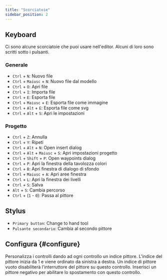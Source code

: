 ```yaml
---
title: "Scorciatoie"
sidebar_position: 2
---
```



## Keyboard

Ci sono alcune scorciatoie che puoi usare nell'editor. Alcuni di loro sono scritti sotto i pulsanti.

### Generale

* `Ctrl` + `N`: Nuovo file
* `Ctrl` + `Maiusc` + `N`: Nuovo file dal modello
* `Ctrl` + `O`: Apri file
* `Ctrl` + `I`: Importa file
* `Ctrl` + `E`: Esporta file
* `Ctrl` + `Maiusc` + `E`: Esporta file come immagine
* `Ctrl` + `Alt` + `E`: Esporta file come svg
* `Ctrl` + `Alt` + `S`: Apri le impostazioni

### Progetto

* `Ctrl` + `Z`: Annulla
* `Ctrl` + `Y`: Ripeti
* `Ctrl` + `Alt` + `N`: Open insert dialog
* `Ctrl` + `Alt` + `Maiusc` + `S`: Apri impostazioni progetto
* `Ctrl` + `Shift` + `P`: Open waypoints dialog
* `Ctrl` + `P`: Apri la finestra della tavolozza colori
* `Ctrl` + `B`: Apri finestra di dialogo di sfondo
* `Ctrl` + `Maiusc` + `A`: Apri aree finestra
* `Ctrl` + `L`: Apri la finestra dei livelli
* `Ctrl` + `S`: Salva
* `Alt` + `S`: Cambia percorso
* `Ctrl` + (`1` - `0`): Passa al pittore

## Stylus

* `Primary button`: Change to hand tool
* `Pulsante secondario`: Cambia al secondo pittore

## Configura {#configure}

Personalizza i controlli dando ad ogni controllo un indice pittore. L'indice del pittore inizia da 1 e viene ordinato da sinistra a destra. Un indice di pittore vuoto disabiliterà l'interruttore del pittore su questo controllo. Inserisci un pittore negativo per abilitare lo spostamento con questo controllo.
